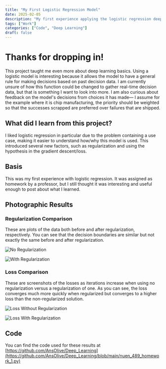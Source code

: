 ```yaml
---
title: "My First Logistic Regression Model"
date: 2025-02-05
description: "My first experience applying the logistic regression deep learning method."
tags: ["Work"]
categories: ["Code", "Deep Learning"]
draft: false
---
```


# Thanks for dropping in!

This project taught me even more about deep learning basics. Using a logistic model is interesting because it allows the model to have a general rule for making decisions based on past decision data. I am currently unsure of how this function could be changed to gather real-time decision data, but that is something I want to look into more. I am also curious about feedback on the model's decisions from choices it has made— I assume for the example where it is chip manufacturing, the priority should be weighted so that the successes scrapped are preferred over failures that are shipped.

## What did I learn from this project?

I liked logistic regression in particular due to the problem containing a use case, making it easier to understand how/why this model is used. This introduced several new factors, such as regularization and using the hypothesis in the gradient descent/loss.

## Basis

This was my first experience with logistic regression. It was assigned as homework by a professor, but I still thought it was interesting and useful enough to post about what I learned.

## Photographic Results

### Regularization Comparison

These are plots of the data both before and after regularization, respectively. You can see that the decision boundaries are similar but not exactly the same before and after regularization.

![No Regularization](/images/No_Reg.png)

![With Regularization](/images/Reg.png)

### Loss Comparison

These are screenshots of the losses as iterations increase when using no regularization versus a regularization of one. As you can see, the loss converges much more quickly when regularized but converges to a higher loss than the non-regularized solution.

![Loss Without Regularization](/images/No_Reg_Iter.png)

![Loss With Regularization](/images/Reg_Iter.png)

## Code

You can find the code used for these results at [https://github.com/AnsOlive/Deep_Learning](https://github.com/AnsOlive/Deep_Learning/blob/main/nuen_489_homework_1.py)
